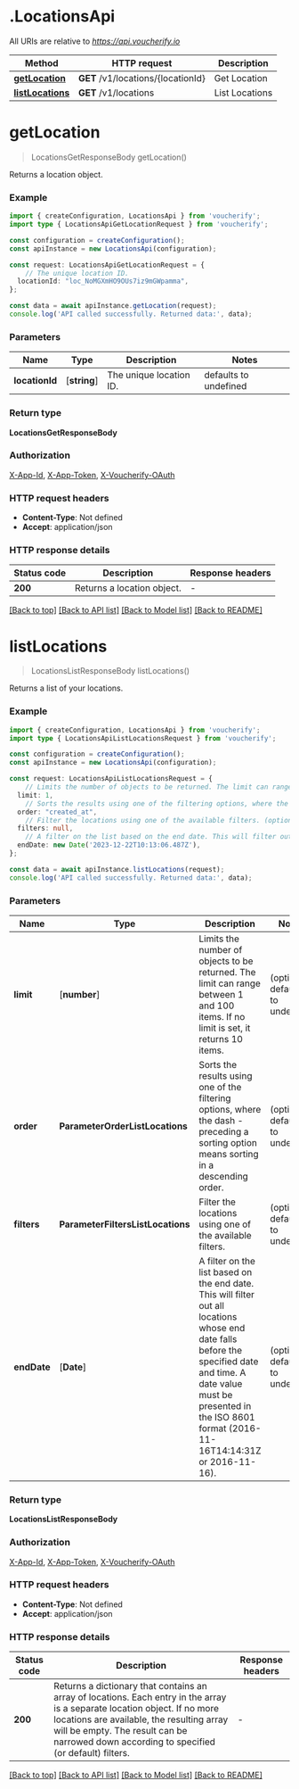 # .LocationsApi

All URIs are relative to *https://api.voucherify.io*

Method | HTTP request | Description
------------- | ------------- | -------------
[**getLocation**](LocationsApi.md#getLocation) | **GET** /v1/locations/{locationId} | Get Location
[**listLocations**](LocationsApi.md#listLocations) | **GET** /v1/locations | List Locations


# **getLocation**
> LocationsGetResponseBody getLocation()

Returns a location object.

### Example


```typescript
import { createConfiguration, LocationsApi } from 'voucherify';
import type { LocationsApiGetLocationRequest } from 'voucherify';

const configuration = createConfiguration();
const apiInstance = new LocationsApi(configuration);

const request: LocationsApiGetLocationRequest = {
    // The unique location ID.
  locationId: "loc_NoMGXmHO9OUs7iz9mGWpamma",
};

const data = await apiInstance.getLocation(request);
console.log('API called successfully. Returned data:', data);
```


### Parameters

Name | Type | Description  | Notes
------------- | ------------- | ------------- | -------------
 **locationId** | [**string**] | The unique location ID. | defaults to undefined


### Return type

**LocationsGetResponseBody**

### Authorization

[X-App-Id](README.md#X-App-Id), [X-App-Token](README.md#X-App-Token), [X-Voucherify-OAuth](README.md#X-Voucherify-OAuth)

### HTTP request headers

 - **Content-Type**: Not defined
 - **Accept**: application/json


### HTTP response details
| Status code | Description | Response headers |
|-------------|-------------|------------------|
**200** | Returns a location object. |  -  |

[[Back to top]](#) [[Back to API list]](README.md#documentation-for-api-endpoints) [[Back to Model list]](README.md#documentation-for-models) [[Back to README]](README.md)

# **listLocations**
> LocationsListResponseBody listLocations()

Returns a list of your locations.

### Example


```typescript
import { createConfiguration, LocationsApi } from 'voucherify';
import type { LocationsApiListLocationsRequest } from 'voucherify';

const configuration = createConfiguration();
const apiInstance = new LocationsApi(configuration);

const request: LocationsApiListLocationsRequest = {
    // Limits the number of objects to be returned. The limit can range between 1 and 100 items. If no limit is set, it returns 10 items. (optional)
  limit: 1,
    // Sorts the results using one of the filtering options, where the dash - preceding a sorting option means sorting in a descending order. (optional)
  order: "created_at",
    // Filter the locations using one of the available filters. (optional)
  filters: null,
    // A filter on the list based on the end date. This will filter out all locations whose end date falls before the specified date and time. A date value must be presented in the ISO 8601 format (2016-11-16T14:14:31Z or 2016-11-16). (optional)
  endDate: new Date('2023-12-22T10:13:06.487Z'),
};

const data = await apiInstance.listLocations(request);
console.log('API called successfully. Returned data:', data);
```


### Parameters

Name | Type | Description  | Notes
------------- | ------------- | ------------- | -------------
 **limit** | [**number**] | Limits the number of objects to be returned. The limit can range between 1 and 100 items. If no limit is set, it returns 10 items. | (optional) defaults to undefined
 **order** | **ParameterOrderListLocations** | Sorts the results using one of the filtering options, where the dash - preceding a sorting option means sorting in a descending order. | (optional) defaults to undefined
 **filters** | **ParameterFiltersListLocations** | Filter the locations using one of the available filters. | (optional) defaults to undefined
 **endDate** | [**Date**] | A filter on the list based on the end date. This will filter out all locations whose end date falls before the specified date and time. A date value must be presented in the ISO 8601 format (2016-11-16T14:14:31Z or 2016-11-16). | (optional) defaults to undefined


### Return type

**LocationsListResponseBody**

### Authorization

[X-App-Id](README.md#X-App-Id), [X-App-Token](README.md#X-App-Token), [X-Voucherify-OAuth](README.md#X-Voucherify-OAuth)

### HTTP request headers

 - **Content-Type**: Not defined
 - **Accept**: application/json


### HTTP response details
| Status code | Description | Response headers |
|-------------|-------------|------------------|
**200** | Returns a dictionary that contains an array of locations. Each entry in the array is a separate location object.  If no more locations are available, the resulting array will be empty. The result can be narrowed down according to specified (or default) filters. |  -  |

[[Back to top]](#) [[Back to API list]](README.md#documentation-for-api-endpoints) [[Back to Model list]](README.md#documentation-for-models) [[Back to README]](README.md)


